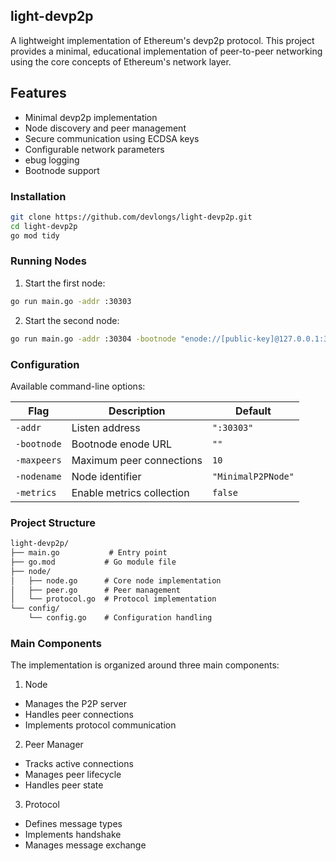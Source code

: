 ## light-devp2p
A lightweight implementation of Ethereum's devp2p protocol. This project provides a minimal, educational implementation of peer-to-peer networking using the core concepts of Ethereum's network layer.

## Features
- Minimal devp2p implementation
- Node discovery and peer management
- Secure communication using ECDSA keys
- Configurable network parameters
- ebug logging
- Bootnode support

### Installation
```bash
git clone https://github.com/devlongs/light-devp2p.git
cd light-devp2p
go mod tidy
```

### Running Nodes
1. Start the first node:
```bash
go run main.go -addr :30303
```

2. Start the second node:
```bash
go run main.go -addr :30304 -bootnode "enode://[public-key]@127.0.0.1:30303"
```

### Configuration
Available command-line options:

| Flag       | Description                 | Default          |
|------------|-----------------------------|------------------|
| `-addr`    | Listen address              | `":30303"`       |
| `-bootnode`| Bootnode enode URL          | `""`             |
| `-maxpeers`| Maximum peer connections    | `10`             |
| `-nodename`| Node identifier             | `"MinimalP2PNode"` |
| `-metrics` | Enable metrics collection   | `false`          |

### Project Structure
```txt
light-devp2p/
├── main.go           # Entry point
├── go.mod           # Go module file
├── node/
│   ├── node.go      # Core node implementation
│   ├── peer.go      # Peer management
│   └── protocol.go  # Protocol implementation
└── config/
    └── config.go    # Configuration handling
```

### Main Components
The implementation is organized around three main components:

1. Node

- Manages the P2P server
- Handles peer connections
- Implements protocol communication

2. Peer Manager

- Tracks active connections
- Manages peer lifecycle
- Handles peer state

3. Protocol

- Defines message types
- Implements handshake
- Manages message exchange